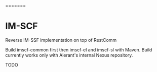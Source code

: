 =======
# IM-SCF
Reverse IM-SSF implementation on top of RestComm

Build imscf-common first then imscf-el and imscf-sl with Maven. Build currently works only with Alerant's internal Nexus repository. 


TODO
